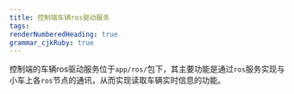 ```yaml
---
title: 控制端车辆ros驱动服务
tags: 
renderNumberedHeading: true
grammar_cjkRuby: true
---
```



控制端的车辆ros驱动服务位于`app/ros/`包下，其主要功能是通过`ros`服务实现与小车上各`ros`节点的通讯，从而实现读取车辆实时信息的功能。